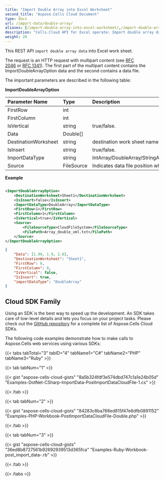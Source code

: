 ```yaml
---
title: "Import Double Array into Excel Worksheet"
second_title: "Aspose.Cells Cloud Document"
type: docs
url: /import-data/double-array/
aliases: [/import-double-array-into-excel-worksheet/,/import-double-array-into-worksheet/]
description: "Cells.Cloud API for Excel operate: Import double array data into Excel Worksheet."
weight: 20
---
```


This REST API `import double array data` into Excel work sheet.

The request is an HTTP request with multipart content (see [RFC 2046](http://tools.ietf.org/html/rfc2046#page-17) or [RFC 1341](http://www.w3.org/Protocols/rfc1341/7_2_Multipart.html)). The first part of the multipart content contains the ImportDoubleArrayOption data and the second contains a data file.

The important parameters are described in the following table:


**ImportDoubleArrayOption**

| Parameter Name|Type|Description|
| :- | :- | :- |
| FirstRow | int |  |
| FirstColumn | int |  |
| IsVertical | string | true/false. |
| Data | Double[] |  |
| DestinationWorksheet | string | destination work sheet name. |
| IsInsert | string | true/false. |
| ImportDataType | string | IntArray/DoubleArray/StringArray/TwoDimensionIntArray/TwoDimensionDoubleArray/TwoDimensionStringArray/BatchData/CSVData.|
| Source | FileSource | Indicates data file position when the BatchData parameter is null. |



**Example**

```xml

<ImportDoubleArrayOption>
    <DestinationWorksheet>Sheet1</DestinationWorksheet>
    <IsInsert>false</IsInsert>
    <ImportDataType>DoubleArray</ImportDataType>
    <FirstRow>1</FirstRow>
    <FirstColumn>1</FirstColumn>
    <IsVertical>true</IsVertical>
    <Source>
        <FileSourceType>CloudFileSystem</FileSourceType>
        <FilePath>Array_double_xml.txt</FilePath>
    </Source>
</ImportDoubleArrayOption>

```

```json
{
    "Data": [1.99, 1.9, 2.0],
    "DestinationWorksheet": "Sheet1",
    "FirstRow": 0,
    "FirstColumn": 0,
    "IsVertical": false,
    "IsInsert": true,
    "importDataType": "DoubleArray"
}

```

## Cloud SDK Family

Using an SDK is the best way to speed up the development. An SDK takes care of low-level details and lets you focus on your project tasks. Please check out the [GitHub repository](https://github.com/aspose-cells-cloud) for a complete list of Aspose.Cells Cloud SDKs.

The following code examples demonstrate how to make calls to Aspose.Cells web services using various SDKs:

{{< tabs tabTotal="3" tabID="4" tabName1="C#" tabName2="PHP" tabName3="Ruby" >}}

{{< tab tabNum="1" >}}

{{< gist "aspose-cells-cloud-gists" "8a5b324fdf3e574dbd747c1a1e24b05d" "Examples-DotNet-CSharp-ImportData-PostImportDataCloudFile-1.cs" >}}

{{< /tab >}}

{{< tab tabNum="2" >}}

{{< gist "aspose-cells-cloud-gists" "84283c8ba766ed815f47e6dfb0891152" "Examples-PHP-Workbook-PostImportDataCloudFile-Double.php" >}}

{{< /tab >}}

{{< tab tabNum="3" >}}

{{< gist "aspose-cells-cloud-gists" "36ed8b8727561b92692939513d365fca" "Examples-Ruby-Workbook-post_import_data-.rb" >}}

{{< /tab >}}

{{< /tabs >}}




